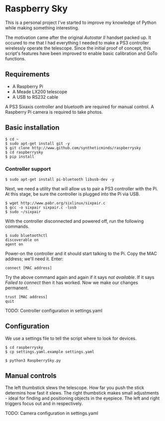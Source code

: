 # Raspberry Sky
This is a personal project I've started to improve my knowledge of Python while making something interesting.

The motivation came after the original *Autostar II* handset packed up. It occured to me that I had everything I needed to make a PS3 controller wirelessly operate the telescope. Since the initial proof of concept, this script's features have been improved to enable basic calibration and GoTo functions.

## Requirements
* A Raspberry Pi
* A Meade LX200 telescope
* A USB to RS232 cable

A PS3 Sixaxis controller and bluetooth are required for manual control. A Raspberry Pi camera is required to take photos.

## Basic installation

    $ cd ~
    $ sudo apt-get install git -y
    $ git clone http://www.github.com/syntheticminds/raspberrysky
    $ cd raspberrysky
    $ pip install

### Controller support

    $ sudo apt-get install pi-bluetooth libusb-dev -y

Next, we need a utility that will allow us to pair a PS3 controller with the Pi. At this stage, be sure the controller is plugged into the Pi via USB.

    $ wget http://www.pabr.org/sixlinux/sixpair.c
    $ gcc -o sixpair sixpair.c -lusb
    $ sudo ~/sixpair

With the controller disconnected and powered off, run the following commands.

    $ sudo bluetoothctl
    discoverable on
    agent on

Power-on the controller and it should start talking to the Pi. Copy the MAC address; we'll need it. Enter:

    connect [MAC address]

Try the above command again and again if it says *not available*. If it says *Failed to connect* then it has worked. Now we make our changes permanent.

    trust [MAC address]
    quit

TODO: Controller configuration in settings.yaml

## Configuration
We use a settings file to tell the script where to look for devices.

    $ cd raspberrysky
    $ cp settings.yaml.example settings.yaml

    $ python3 RaspberrySky.py

## Manual controls
The left thumbstick slews the telescope. How far you push the stick determins how fast it slews. The right thumbstick makes small adjustments - ideal for finding and positioning objects in the eyepiece. The left and right triggers focus out and in respectively.

TODO: Camera configuration in settings.yaml
